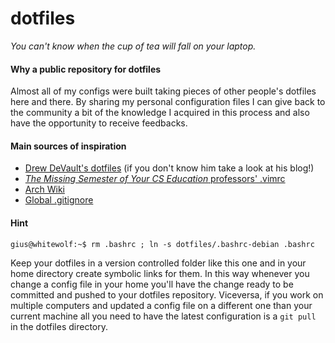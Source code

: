 # dotfiles
*You can't know when the cup of tea will fall on your laptop.*

#### Why a public repository for dotfiles
Almost all of my configs were built taking pieces of other people's dotfiles here
and there. By sharing my personal configuration files I can give back to the 
community a bit of the knowledge I acquired in this process and also have the
opportunity to receive feedbacks.


#### Main sources of inspiration
- [Drew DeVault's dotfiles](https://git.sr.ht/~sircmpwn/dotfiles) (if you don't
  know him take a look at his blog!)
- [*The Missing Semester of Your CS Education* professors'
  .vimrc](https://missing.csail.mit.edu/2020/editors/)
- [Arch Wiki](https://wiki.archlinux.org/)
- [Global .gitignore](https://gist.github.com/subfuzion/db7f57fff2fb6998a16c)


#### Hint
```
gius@whitewolf:~$ rm .bashrc ; ln -s dotfiles/.bashrc-debian .bashrc
```

Keep your dotfiles in a version controlled folder like this one and in your home
directory create symbolic links for them. In this way whenever you change a
config file in your home you'll have the change ready to be committed and pushed
to your dotfiles repository. Viceversa, if you work on multiple computers and
updated a config file on a different one than your current machine all you need 
to  have the latest configuration is a `git pull` in the dotfiles directory.

